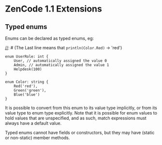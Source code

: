 # ZenCode 1.1 Extensions

## Typed enums

Enums can be declared as typed enums, eg:

[//]: # (Make example of enums with multiple parameters in the constructor)
[//]: # (The Last line means that `println(Color.Red)` -> 'red')

```
enum UserRole: int {
    User, // automatically assigned the value 0
    Admin, // automatically assigned the value 1
    Helpdesk(100)
}

enum Color: string {
    Red('red'),
    Green('green'),
    Blue('blue')
}
```

It is possible to convert from this enum to its value type implicitly, or from its value type to enum type explicitly.
Note that it is possible for enum values to hold values that are unspecified, and as such, match expressions must always have a default value.

Typed enums cannot have fields or constructors, but they may have (static or non-static) member methods.
